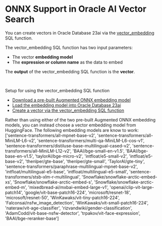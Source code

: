 # ONNX Support in Oracle AI Vector Search

You can create vectors in Oracle Database 23ai via the [vector_embedding](https://docs.oracle.com/en/database/oracle/oracle-database/23/sqlrf/vector_embedding.html#GUID-5ED78260-6D21-4B6B-86E0-A1E70EFA11CA) SQL function.

The vector_embedding SQL function has two input parameters:
- The vector **embedding model**
- The **expression or column name** as the data to embed

The **output** of the vector_embedding SQL function is the **vector**.

<br>

Setup for using the vector_embedding SQL function
- [Download a pre-built Augmented ONNX embedding model](../ONNX/Download%20prebuilt%20Augmented%20ONNX%20file.md)
- [Load the embedding model into Oracle Database 23ai](../ONNX/Load%20the%20ONNX%20model.md)
- [Create a vector via the vector_embedding SQL function](../ONNX/Create%20vector%20via%20vector_embedding.md)

Rather than using either of the two pre-built Augmented ONNX embedding models, you can instead choose a vector embedding model from HuggingFace.  The following embedding models are know to work:
['sentence-transformers/all-mpnet-base-v2',
'sentence-transformers/all-MiniLM-L6-v2',
'sentence-transformers/multi-qa-MiniLM-L6-cos-v1',
'sentence-transformers/distiluse-base-multilingual-cased-v2',
'sentence-transformers/all-MiniLM-L12-v2',
'BAAI/bge-small-en-v1.5',
'BAAI/bge-base-en-v1.5',
'taylorAI/bge-micro-v2',
'intfloat/e5-small-v2',
'intfloat/e5-base-v2',
'thenlper/gte-base',
'thenlper/gte-small',
'TaylorAI/gte-tiny',
'sentence-transformers/paraphrase-multilingual-mpnet-base-v2',
'intfloat/multilingual-e5-base',
'intfloat/multilingual-e5-small',
'sentence-transformers/stsb-xlm-r-multilingual',
'Snowflake/snowflake-arctic-embed-xs',
'Snowflake/snowflake-arctic-embed-s',
'Snowflake/snowflake-arctic-embed-m',
'mixedbread-ai/mxbai-embed-large-v1',
'openai/clip-vit-large-patch14',
'google/vit-base-patch16-224',
'microsoft/resnet-18',
'microsoft/resnet-50',
'WinKawaks/vit-tiny-patch16-224',
'Falconsai/nsfw_image_detection',
'WinKawaks/vit-small-patch16-224',
'nateraw/vit-age-classifier',
'rizvandwiki/gender-classification',
'AdamCodd/vit-base-nsfw-detector',
'trpakov/vit-face-expression',
'BAAI/bge-reranker-base']
